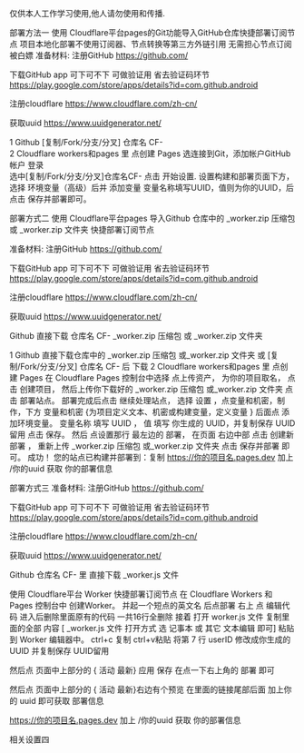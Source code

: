 仅供本人工作学习使用,他人请勿使用和传播.

部署方法一
使用 Cloudflare平台pages的Git功能导入GitHub仓库快捷部署订阅节点
项目本地化部署不使用订阅器、节点转换等第三方外链引用 无需担心节点订阅被白嫖
准备材料:
注册GitHub
https://github.com/

下载GitHub app  可下可不下 可做验证用 省去验证码环节
 https://play.google.com/store/apps/details?id=com.github.android

注册cloudflare
https://www.cloudflare.com/zh-cn/

获取uuid 
https://www.uuidgenerator.net/

1 Github   [复制/Fork/分支/分叉]  仓库名 CF-  
2 Cloudflare workers和pages 里 点创建 Pages 选连接到Git，添加帐户GitHub 帐户 登录  
选中[复制/Fork/分支/分叉]仓库名CF-  点击 开始设置.
设置构建和部署页面下方，选择 环境变量（高级）后并 添加变量 变量名称填写UUID，值则为你的UUID，后点击 保存并部署即可。


部署方式二
使用 Cloudflare平台pages 导入Github 仓库中的 _worker.zip 压缩包或 _worker.zip 文件夹 快捷部署订阅节点

准备材料:
注册GitHub
https://github.com/

下载GitHub app  可下可不下 可做验证用 省去验证码环节
 https://play.google.com/store/apps/details?id=com.github.android

注册cloudflare
https://www.cloudflare.com/zh-cn/

获取uuid 
https://www.uuidgenerator.net/

Github  直接下载 仓库名 CF-
_worker.zip 压缩包
或
 _worker.zip 文件夹


1 Github  直接下载仓库中的 _worker.zip 压缩包 或_worker.zip 文件夹 或 [复制/Fork/分支/分叉]  仓库名 CF- 后 下载 
2 Cloudflare workers和pages 里 点创建 Pages 
在 Cloudflare Pages 控制台中选择 
点上传资产，
为你的项目取名，
点击 创建项目，
然后上传你下载好的 _worker.zip 压缩包 或_worker.zip 文件夹
点击 部署站点。
部署完成后点击 继续处理站点，
选择  设置 ，点变量和机密，制作，下方 变量和机密 {为项目定义文本、机密或构建变量，定义变量 }  后面点 添加环境变量。
变量名称 填写 UUID ，
值 填写 你生成的 UUID，并复制保存 UUID留用
点击 保存。
然后 点设置那行 最左边的 部署，
在页面 右边中部  点击 创建新部署 ，
重新上传  _worker.zip 压缩包 或_worker.zip 文件夹
点击 保存并部署 即可。
成功！
您的站点已构建并部署到：复制 https://你的项目名.pages.dev 加上 /你的uuid     获取 你的部署信息




部署方式三
准备材料:
注册GitHub
https://github.com/

下载GitHub app  可下可不下 可做验证用 省去验证码环节
 https://play.google.com/store/apps/details?id=com.github.android

注册cloudflare
https://www.cloudflare.com/zh-cn/

获取uuid 
https://www.uuidgenerator.net/

Github  仓库名 CF-  里 直接下载  _worker.js 文件

使用 Cloudflare平台 Worker 快捷部署订阅节点
在 Cloudflare Workers 和 Pages 控制台中 创建Worker。
并起一个短点的英文名 后点部署
右上 点 编辑代码
进入后删除里面原有的代码 一共16行全删除
接着 打开 worker.js 文件 复制里面的全部 内容  [ _worker.js 文件 打开方式 选 记事本 或 其它 文本编辑 即可]  粘贴到  Worker 编辑器中。
ctrl+c 复制  ctrl+v粘贴
将第 7 行 userID 修改成你生成的 UUID   并复制保存 UUID留用

然后点 页面中上部分的  { 活动 最新}  应用 保存   在点一下右上角的 部署 即可

然后点 页面中上部分的  { 活动 最新}右边有个预览  在里面的链接尾部后面 加上你的 uuid 即可获取  部署信息


 https://你的项目名.pages.dev 加上 /你的uuid     获取 你的部署信息









相关设置四
